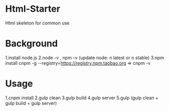 # Html-Starter
Html skeleton for common use

# Background
1.install node.js
2.node -v , npm -v (update node: n latest or n stable)
3.npm install cnpm -g --registry=https://registry.npm.taobao.org => cnpm -v 


# Usage
1.cnpm install
2.gulp clean
3.gulp build
4.gulp server
5.gulp (gulp clean + gulp build + gulp server)
